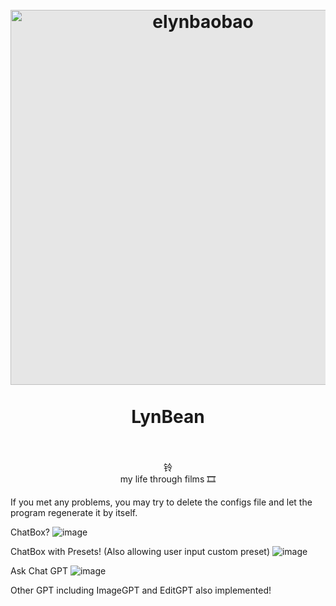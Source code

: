 <h1 align="center">
  <br>
  <a href="https://www.instagram.com/elynleonggg">
    <img style="display: block;-webkit-user-select: none;margin: auto;background-color: hsl(0, 0%, 90%);transition: background-color 300ms;"
         src="https://user-images.githubusercontent.com/57824016/227484124-b02372d5-2139-42c2-8024-0708876babac.png"
         width="600" alt="elynbaobao"
    />
  </a>
  <br>LynBean
  <br><br>
</h1>

<p align="center">
  铃
  <br>
  my life through films 🎞
</p>

If you met any problems, you may try to delete the configs file and let the program regenerate it by itself.

ChatBox?
![image](https://user-images.githubusercontent.com/57824016/231408213-d16d1b14-2bd2-4ba0-9059-f9f907981000.png)

ChatBox with Presets! (Also allowing user input custom preset)
![image](https://user-images.githubusercontent.com/57824016/231408423-91188dc6-8abb-4842-a895-afe3a89f20e3.png)

Ask Chat GPT
![image](https://user-images.githubusercontent.com/57824016/231408823-c54ae8c0-ba08-44e4-a828-4dc226215a45.png)

Other GPT including ImageGPT and EditGPT also implemented!
